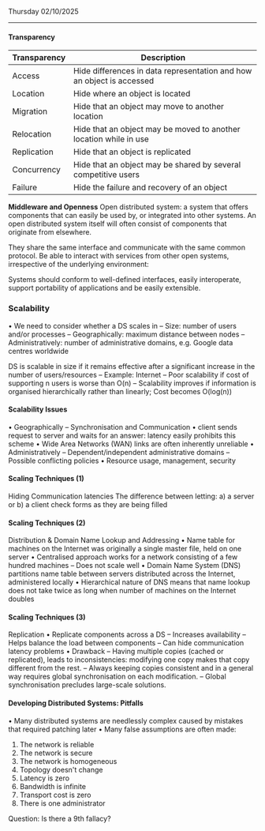 Thursday 02/10/2025

---
#### Transparency 

| Transparency | Description                                                           |
| ------------ | --------------------------------------------------------------------- |
| Access       | Hide differences in data representation and how an object is accessed |
| Location     | Hide where an object is located                                       |
| Migration    | Hide that an object may move to another location                      |
| Relocation   | Hide that an object may be moved to another location while in use     |
| Replication  | Hide that an object is replicated                                     |
| Concurrency  | Hide that an object may be shared by several competitive users        |
| Failure      | Hide the failure and recovery of an object                            |
  
**Middleware and Openness**
Open distributed system: a system that offers components that can easily be
used by, or integrated into other systems. An open distributed system itself will
often consist of components that originate from elsewhere.

They share the same interface and communicate with the same common protocol. Be able to interact with services from other open systems, irrespective of the underlying environment:

Systems should conform to well-defined interfaces, easily interoperate, support portability of applications and be easily extensible.
### Scalability
• We need to consider whether a DS scales in
– Size: number of users and/or processes
– Geographically: maximum distance between nodes
– Administratively: number of administrative domains, e.g. Google data centres worldwide

DS is scalable in size if it remains effective after a significant increase in the number of users/resources
– Example: Internet
– Poor scalability if cost of supporting n users is worse than O(n)
– Scalability improves if information is organised hierarchically rather than linearly; Cost becomes O(log(n))
#### Scalability Issues
• Geographically – Synchronisation and Communication
	• client sends request to server and waits for an answer: latency easily prohibits this scheme
	• Wide Area Networks (WAN) links are often inherently unreliable
• Administratively
– Dependent/independent administrative domains
– Possible conflicting policies
	• Resource usage, management, security
#### Scaling Techniques (1)
Hiding Communication latencies
The difference between letting:
	a) a server or
	b) a client check forms as they are being filled
#### Scaling Techniques (2)
Distribution & Domain Name Lookup and Addressing
• Name table for machines on the Internet was originally a single master file, held on one server
• Centralised approach works for a network consisting of a few hundred machines 
	– Does not scale well
• Domain Name System (DNS) partitions name table between servers distributed across the Internet, administered locally
• Hierarchical nature of DNS means that name lookup does not take twice as long when number of machines on the Internet doubles
#### Scaling Techniques (3)
Replication
• Replicate components across a DS
	– Increases availability
	– Helps balance the load between components
	– Can hide communication latency problems
• Drawback
	– Having multiple copies (cached or replicated), leads to inconsistencies: modifying one copy makes that copy different from the rest.
	– Always keeping copies consistent and in a general way requires global synchronisation on each modification.
	– Global synchronisation precludes large-scale solutions.
#### Developing Distributed Systems: Pitfalls
• Many distributed systems are needlessly complex caused by mistakes that required patching later
• Many false assumptions are often made:
1. The network is reliable
2. The network is secure
3. The network is homogeneous
4. Topology doesn't change
5. Latency is zero
6. Bandwidth is infinite
7. Transport cost is zero
8. There is one administrator

Question: Is there a 9th fallacy?


